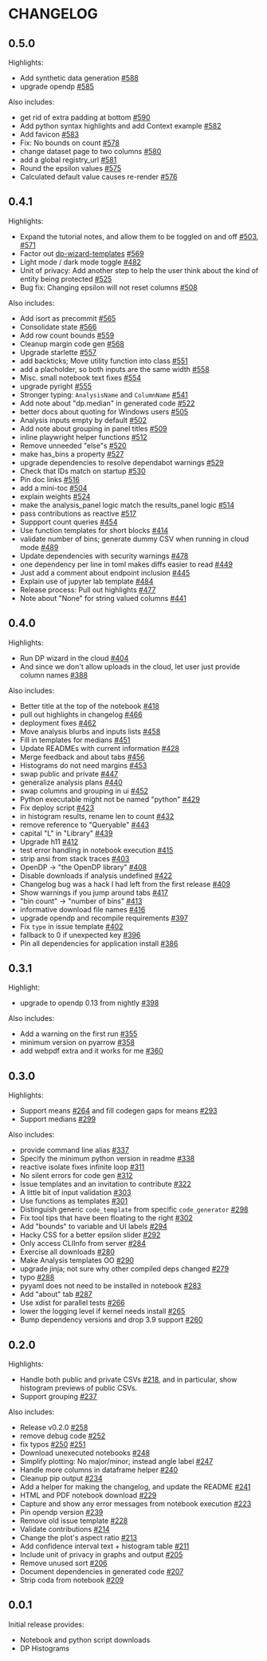 # CHANGELOG

## 0.5.0

Highlights:

- Add synthetic data generation [#588](https://github.com/opendp/dp-wizard/pull/588)
- upgrade opendp [#585](https://github.com/opendp/dp-wizard/pull/585)

Also includes:

- get rid of extra padding at bottom [#590](https://github.com/opendp/dp-wizard/pull/590)
- Add python syntax highlights and add Context example [#582](https://github.com/opendp/dp-wizard/pull/582)
- Add favicon [#583](https://github.com/opendp/dp-wizard/pull/583)
- Fix: No bounds on count [#578](https://github.com/opendp/dp-wizard/pull/578)
- change dataset page to two columns [#580](https://github.com/opendp/dp-wizard/pull/580)
- add a global registry_url [#581](https://github.com/opendp/dp-wizard/pull/581)
- Round the epsilon values [#575](https://github.com/opendp/dp-wizard/pull/575)
- Calculated default value causes re-render [#576](https://github.com/opendp/dp-wizard/pull/576)

## 0.4.1

Highlights:

- Expand the tutorial notes, and allow them to be toggled on and off [#503](https://github.com/opendp/dp-wizard/pull/503), [#571](https://github.com/opendp/dp-wizard/pull/571)
- Factor out [dp-wizard-templates](https://github.com/opendp/dp-wizard-templates) [#569](https://github.com/opendp/dp-wizard/pull/569)
- Light mode / dark mode toggle [#482](https://github.com/opendp/dp-wizard/pull/482)
- Unit of privacy: Add another step to help the user think about the kind of entity being protected [#525](https://github.com/opendp/dp-wizard/pull/525)
- Bug fix: Changing epsilon will not reset columns [#508](https://github.com/opendp/dp-wizard/pull/508)

Also includes:

- Add isort as precommit [#565](https://github.com/opendp/dp-wizard/pull/565)
- Consolidate state [#566](https://github.com/opendp/dp-wizard/pull/566)
- Add row count bounds [#559](https://github.com/opendp/dp-wizard/pull/559)
- Cleanup margin code gen [#568](https://github.com/opendp/dp-wizard/pull/568)
- Upgrade starlette [#557](https://github.com/opendp/dp-wizard/pull/557)
- add backticks; Move utility function into class [#551](https://github.com/opendp/dp-wizard/pull/551)
- add a placholder, so both inputs are the same width [#558](https://github.com/opendp/dp-wizard/pull/558)
- Misc. small notebook text fixes [#554](https://github.com/opendp/dp-wizard/pull/554)
- upgrade pyright [#555](https://github.com/opendp/dp-wizard/pull/555)
- Stronger typing: `AnalysisName` and `ColumnName` [#541](https://github.com/opendp/dp-wizard/pull/541)
- Add note about "dp.median" in generated code [#522](https://github.com/opendp/dp-wizard/pull/522)
- better docs about quoting for Windows users [#505](https://github.com/opendp/dp-wizard/pull/505)
- Analysis inputs empty by default [#502](https://github.com/opendp/dp-wizard/pull/502)
- Add note about grouping in panel titles [#509](https://github.com/opendp/dp-wizard/pull/509)
- inline playwright helper functions [#512](https://github.com/opendp/dp-wizard/pull/512)
- Remove unneeded "else"s [#520](https://github.com/opendp/dp-wizard/pull/520)
- make has_bins a property [#527](https://github.com/opendp/dp-wizard/pull/527)
- upgrade dependencies to resolve dependabot warnings [#529](https://github.com/opendp/dp-wizard/pull/529)
- Check that IDs match on startup [#530](https://github.com/opendp/dp-wizard/pull/530)
- Pin doc links [#516](https://github.com/opendp/dp-wizard/pull/516)
- add a mini-toc [#504](https://github.com/opendp/dp-wizard/pull/504)
- explain weights [#524](https://github.com/opendp/dp-wizard/pull/524)
- make the analysis_panel logic match the results_panel logic [#514](https://github.com/opendp/dp-wizard/pull/514)
- pass contributions as reactive [#517](https://github.com/opendp/dp-wizard/pull/517)
- Suppport count queries [#454](https://github.com/opendp/dp-wizard/pull/454)
- Use function templates for short blocks [#414](https://github.com/opendp/dp-wizard/pull/414)
- validate number of bins; generate dummy CSV when running in cloud mode [#489](https://github.com/opendp/dp-wizard/pull/489)
- Update dependencies with security warnings [#478](https://github.com/opendp/dp-wizard/pull/478)
- one dependency per line in toml makes diffs easier to read [#449](https://github.com/opendp/dp-wizard/pull/449)
- Just add a comment about endpoint inclusion [#445](https://github.com/opendp/dp-wizard/pull/445)
- Explain use of jupyter lab template [#484](https://github.com/opendp/dp-wizard/pull/484)
- Release process: Pull out highlights [#477](https://github.com/opendp/dp-wizard/pull/477)
- Note about "None" for string valued columns [#441](https://github.com/opendp/dp-wizard/pull/441)

## 0.4.0

Highlights:

- Run DP wizard in the cloud [#404](https://github.com/opendp/dp-wizard/pull/404)
- And since we don't allow uploads in the cloud, let user just provide column names [#388](https://github.com/opendp/dp-wizard/pull/388)

Also includes:

- Better title at the top of the notebook [#418](https://github.com/opendp/dp-wizard/pull/418)
- pull out highlights in changelog [#466](https://github.com/opendp/dp-wizard/pull/466)
- deployment fixes [#462](https://github.com/opendp/dp-wizard/pull/462)
- Move analysis blurbs and inputs lists [#458](https://github.com/opendp/dp-wizard/pull/458)
- Fill in templates for medians [#451](https://github.com/opendp/dp-wizard/pull/451)
- Update READMEs with current information [#428](https://github.com/opendp/dp-wizard/pull/428)
- Merge feedback and about tabs [#456](https://github.com/opendp/dp-wizard/pull/456)
- Histograms do not need margins [#453](https://github.com/opendp/dp-wizard/pull/453)
- swap public and private [#447](https://github.com/opendp/dp-wizard/pull/447)
- generalize analysis plans [#440](https://github.com/opendp/dp-wizard/pull/440)
- swap columns and grouping in ui [#452](https://github.com/opendp/dp-wizard/pull/452)
- Python executable might not be named "python" [#429](https://github.com/opendp/dp-wizard/pull/429)
- Fix deploy script [#423](https://github.com/opendp/dp-wizard/pull/423)
- in histogram results, rename len to count [#432](https://github.com/opendp/dp-wizard/pull/432)
- remove reference to "Queryable" [#443](https://github.com/opendp/dp-wizard/pull/443)
- capital "L" in "Library" [#439](https://github.com/opendp/dp-wizard/pull/439)
- Upgrade h11 [#412](https://github.com/opendp/dp-wizard/pull/412)
- test error handling in notebook execution [#415](https://github.com/opendp/dp-wizard/pull/415)
- strip ansi from stack traces [#403](https://github.com/opendp/dp-wizard/pull/403)
- OpenDP -> "the OpenDP library" [#408](https://github.com/opendp/dp-wizard/pull/408)
- Disable downloads if analysis undefined [#422](https://github.com/opendp/dp-wizard/pull/422)
- Changelog bug was a hack I had left from the first release [#409](https://github.com/opendp/dp-wizard/pull/409)
- Show warnings if you jump around tabs [#417](https://github.com/opendp/dp-wizard/pull/417)
- "bin count" -> "number of bins" [#413](https://github.com/opendp/dp-wizard/pull/413)
- informative download file names [#416](https://github.com/opendp/dp-wizard/pull/416)
- upgrade opendp and recompile requirements [#397](https://github.com/opendp/dp-wizard/pull/397)
- Fix `type` in issue template [#402](https://github.com/opendp/dp-wizard/pull/402)
- fallback to 0 if unexpected key [#396](https://github.com/opendp/dp-wizard/pull/396)
- Pin all dependencies for application install [#386](https://github.com/opendp/dp-wizard/pull/386)

## 0.3.1

Highlight:

- upgrade to opendp 0.13 from nightly [#398](https://github.com/opendp/dp-wizard/pull/398)

Also includes:

- Add a warning on the first run [#355](https://github.com/opendp/dp-wizard/pull/355)
- minimum version on pyarrow [#358](https://github.com/opendp/dp-wizard/pull/358)
- add webpdf extra and it works for me [#360](https://github.com/opendp/dp-wizard/pull/360)

## 0.3.0

Highlights:

- Support means [#264](https://github.com/opendp/dp-wizard/pull/264) and fill codegen gaps for means [#293](https://github.com/opendp/dp-wizard/pull/293)
- Support medians [#299](https://github.com/opendp/dp-wizard/pull/299)

Also includes:

- provide command line alias [#337](https://github.com/opendp/dp-wizard/pull/337)
- Specify the minimum python version in readme [#338](https://github.com/opendp/dp-wizard/pull/338)
- reactive isolate fixes infinite loop [#311](https://github.com/opendp/dp-wizard/pull/311)
- No silent errors for code gen [#312](https://github.com/opendp/dp-wizard/pull/312)
- Issue templates and an invitation to contribute [#322](https://github.com/opendp/dp-wizard/pull/322)
- A little bit of input validation [#303](https://github.com/opendp/dp-wizard/pull/303)
- Use functions as templates [#301](https://github.com/opendp/dp-wizard/pull/301)
- Distinguish generic `code_template` from specific `code_generator` [#298](https://github.com/opendp/dp-wizard/pull/298)
- Fix tool tips that have been floating to the right [#302](https://github.com/opendp/dp-wizard/pull/302)
- Add "bounds" to variable and UI labels [#294](https://github.com/opendp/dp-wizard/pull/294)
- Hacky CSS for a better epsilon slider [#292](https://github.com/opendp/dp-wizard/pull/292)
- Only access CLIInfo from server [#284](https://github.com/opendp/dp-wizard/pull/284)
- Exercise all downloads [#280](https://github.com/opendp/dp-wizard/pull/280)
- Make Analysis templates OO [#290](https://github.com/opendp/dp-wizard/pull/290)
- upgrade jinja; not sure why other compiled deps changed [#279](https://github.com/opendp/dp-wizard/pull/279)
- typo [#288](https://github.com/opendp/dp-wizard/pull/288)
- pyyaml does not need to be installed in notebook [#283](https://github.com/opendp/dp-wizard/pull/283)
- Add "about" tab [#287](https://github.com/opendp/dp-wizard/pull/287)
- Use xdist for parallel tests [#266](https://github.com/opendp/dp-wizard/pull/266)
- lower the logging level if kernel needs install [#265](https://github.com/opendp/dp-wizard/pull/265)
- Bump dependency versions and drop 3.9 support [#260](https://github.com/opendp/dp-wizard/pull/260)

## 0.2.0

Highlights:

- Handle both public and private CSVs [#218](https://github.com/opendp/dp-wizard/pull/218), and in particular, show histogram previews of public CSVs.
- Support grouping [#237](https://github.com/opendp/dp-wizard/pull/237)

Also includes:

- Release v0.2.0 [#258](https://github.com/opendp/dp-wizard/pull/258)
- remove debug code [#252](https://github.com/opendp/dp-wizard/pull/252)
- fix typos [#250](https://github.com/opendp/dp-wizard/pull/250) [#251](https://github.com/opendp/dp-wizard/pull/251)
- Download unexecuted notebooks [#248](https://github.com/opendp/dp-wizard/pull/248)
- Simplify plotting: No major/minor; instead angle label [#247](https://github.com/opendp/dp-wizard/pull/247)
- Handle more columns in dataframe helper [#240](https://github.com/opendp/dp-wizard/pull/240)
- Cleanup pip output [#234](https://github.com/opendp/dp-wizard/pull/234)
- Add a helper for making the changelog, and update the README [#241](https://github.com/opendp/dp-wizard/pull/241)
- HTML and PDF notebook download [#229](https://github.com/opendp/dp-wizard/pull/229)
- Capture and show any error messages from notebook execution [#223](https://github.com/opendp/dp-wizard/pull/223)
- Pin opendp version [#239](https://github.com/opendp/dp-wizard/pull/239)
- Remove old issue template [#228](https://github.com/opendp/dp-wizard/pull/228)
- Validate contributions [#214](https://github.com/opendp/dp-wizard/pull/214)
- Change the plot's aspect ratio [#213](https://github.com/opendp/dp-wizard/pull/213)
- Add confidence interval text + histogram table [#211](https://github.com/opendp/dp-wizard/pull/211)
- Include unit of privacy in graphs and output [#205](https://github.com/opendp/dp-wizard/pull/205)
- Remove unused sort [#206](https://github.com/opendp/dp-wizard/pull/206)
- Document dependencies in generated code [#207](https://github.com/opendp/dp-wizard/pull/207)
- Strip coda from notebook [#209](https://github.com/opendp/dp-wizard/pull/209)

## 0.0.1

Initial release provides:

- Notebook and python script downloads
- DP Histograms
